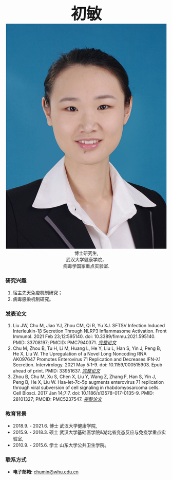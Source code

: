 <center><b><font size=50>初敏</font></b></center>
<div align=center><img src="./meme.png" width="  "></div>
<center>博士研究生,</center>
<center>武汉大学健康学院，</center>
<center>病毒学国家重点实验室.</center>

### 研究兴趣
1. 宿主先天免疫机制研究；
2. 病毒感染机制研究。 

### 发表论文
1. Liu JW, Chu M, Jiao YJ, Zhou CM, Qi R, Yu XJ. SFTSV Infection Induced Interleukin-1β Secretion Through NLRP3 Inflammasome Activation. Front Immunol. 2021 Feb 23;12:595140. doi: 10.3389/fimmu.2021.595140. PMID: 33708197; PMCID: PMC7940371. [*完整论文*](https://www.frontiersin.org/articles/10.3389/fimmu.2021.595140/full)
2. Chu M, Zhou B, Tu H, Li M, Huang L, He Y, Liu L, Han S, Yin J, Peng B, He X, Liu W. The Upregulation of a Novel Long Noncoding RNA AK097647 Promotes Enterovirus 71 Replication and Decreases IFN-λ1 Secretion. Intervirology. 2021 May 5:1-9. doi: 10.1159/000515903. Epub ahead of print. PMID: 33951637. [*完整论文*](https://www.karger.com/Article/FullText/515903)     
3. Zhou B, Chu M, Xu S, Chen X, Liu Y, Wang Z, Zhang F, Han S, Yin J, Peng B, He X, Liu W. Hsa-let-7c-5p augments enterovirus 71 replication through viral subversion of cell signaling in rhabdomyosarcoma cells. Cell Biosci. 2017 Jan 14;7:7. doi: 10.1186/s13578-017-0135-9. PMID: 28101327; PMCID: PMC5237547. [*完整论文*](https://cellandbioscience.biomedcentral.com/articles/10.1186/s13578-017-0135-9) 

### 教育背景
- 2018.9. - 2021.6. 博士 武汉大学健康学院,
- 2015.9. - 2018.3. 硕士 武汉大学基础医学院&湖北省变态反应与免疫学重点实验室,
- 2010.9. - 2015.6. 学士 山东大学公共卫生学院。

### 联系方式
- <b>电子邮箱:</b> chumin@whu.edu.cn
